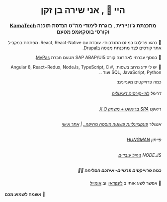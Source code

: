 <h1 align="center">היי 👋 , אני שירה בן זקן  </h1>
<h3 align="center"><a href="https://www.kamatech.org.il/">KamaTech</a>  מתכנתת ג'וניירית , בוגרת לימודי מה"ט הנדסת תוכנה וקורסי בוטקאמפ מטעם</h3>

<p dir="rtl"> 🔭 כרגע פרילנס במיזם התנדבותי. עובדת עם React, React-Native. מפתחת במקביל אתר קורסים לצד מתכנתת מנוסה בDrupal.  </p>

<p dir="rtl"> 🧩 בנוסף עברתי לאחרונה קורס SAP ABAP/UI5 מטעם חברת <a href="https://mypas.co.il/">MyPas</a>. </p>

<p dir="rtl"> 🔑 יש לי ידע נרחב בשפות:  Angular 8, React+Redux, NodeJs, TypeScript, C #, SQL, JavaScript, Python ועוד ..  </p>

<p dir="rtl"> כמה פרוייקטים מעניינים: </p>

<h6 dir="rtl">  דרופל <a href="https://github.com/ShiraBenZaken/luzi">לוזי-קורסים דיגיטלים</a> </h6>
<h6 dir="rtl">   ריאקט  <a href="https://github.com/ShiraBenZaken/simple-fast-react-spa">SPA בריאקט + משחק X O</a>   </h6>
<h6 dir="rtl">   אנגולר  <a href="https://github.com/ShiraBenZaken/Exemple-Angular-Mini-Very_Simple-Project">פונקציונליות פשוטה הוספה מחיקה..</a> |
<a href="https://github.com/ShiraBenZaken/mysite-project-">אתר אישי</a>   </h6>
<h6 dir="rtl">   פייתון  <a href="https://github.com/ShiraBenZaken/Hangman-in-Python">HUNGMAN</a>  </h6>
<h6 dir="rtl">   NODE.JS  <a href="https://github.com/ShiraBenZaken/nodejs_employees-master">ניהול עובדים</a>  </h6>
<h5 dir="rtl"> כמה פרוייקטים פרטיים- איתכם הסליחה 👩‍💻 </h5>

<p dir="rtl"> 🛴 אפשר לשיג אותי ב <a href="https://www.linkedin.com/in/shira-ben-zaken/">לינקדאין</a> וב <a href="mailto:shira441192@gmail.com">אימייל</a>  </p>

<h4> אשמח לשמוע מכם 💜</h4>


<!--
https://mypas.co.il/
**ShiraBenZaken/ShiraBenZaken** is a ✨ _special_ ✨ repository because its `README.md` (this file) appears on your GitHub profile.

Here are some ideas to get you started:

- 🔭 I’m currently working on ...
- 🌱 I’m currently learning ...
- 👯 I’m looking to collaborate on ...
- 🤔 I’m looking for help with ...
- 💬 Ask me about ...
- 📫 How to reach me: ...
- 😄 Pronouns: ...
- ⚡ Fun fact: ...
-->
